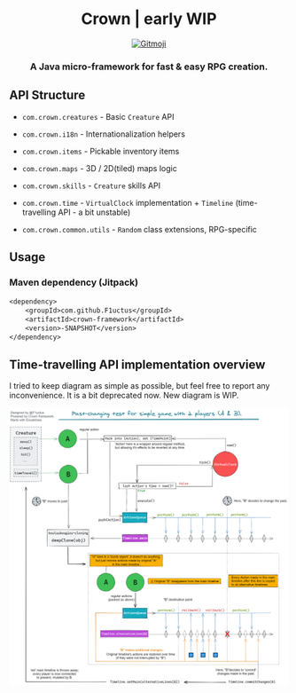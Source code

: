<h1 align="center">Crown | early WIP</h1>

<p align="center">
    <a href="https://gitmoji.carloscuesta.me">
        <img src="https://img.shields.io/badge/gitmoji-%20😜%20😍-FFDD67.svg?style=flat-square"
             alt="Gitmoji">
    </a>
</p>

<h3 align="center">A Java micro-framework for fast &amp; easy RPG creation.</h3>

## API Structure

- `com.crown.creatures` - Basic `Creature` API

- `com.crown.i18n` - Internationalization helpers

- `com.crown.items` - Pickable inventory items

- `com.crown.maps` - 3D / 2D(tiled) maps logic

- `com.crown.skills` - `Creature` skills API

- `com.crown.time` - `VirtualClock` implementation + `Timeline` (time-travelling API - a bit unstable)

- `com.crown.common.utils` - `Random` class extensions, RPG-specific

## Usage

### Maven dependency (Jitpack)

```
<dependency>
    <groupId>com.github.F1uctus</groupId>
    <artifactId>crown-framework</artifactId>
    <version>-SNAPSHOT</version>
</dependency>
```

## Time-travelling API implementation overview

I tried to keep diagram as simple as possible, but feel free to report any inconvenience.
It is a bit deprecated now. New diagram is WIP.

![Crown time travelling API overview](/images/crown-timelines-overview.png)
